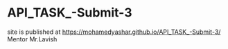 # API_TASK_-Submit-3  
site is published at https://mohamedyashar.github.io/API_TASK_-Submit-3/
Mentor Mr.Lavish
